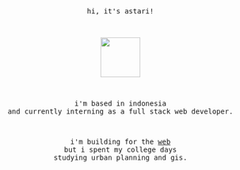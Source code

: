 

<p align="center">
  <samp>
    hi, it's astari!
  </samp>
</p>
 <br />

 <p align="center"><img src="https://i.imgur.com/va6RopC.png" width="80" height="80"></p>

<br />

<p align="center">
    <samp>
 i'm based in indonesia <br /> and currently interning as a full stack web developer.
        </samp>
</p>
<br/>

<p align="center">
  <samp>
    i'm building for the <a href="https://astnab.vercel.app/#projects" target="_blank">web</a> <br/> but i spent my college days 
    <br/>studying urban planning and gis.
  </samp>
</p>
<br/>

